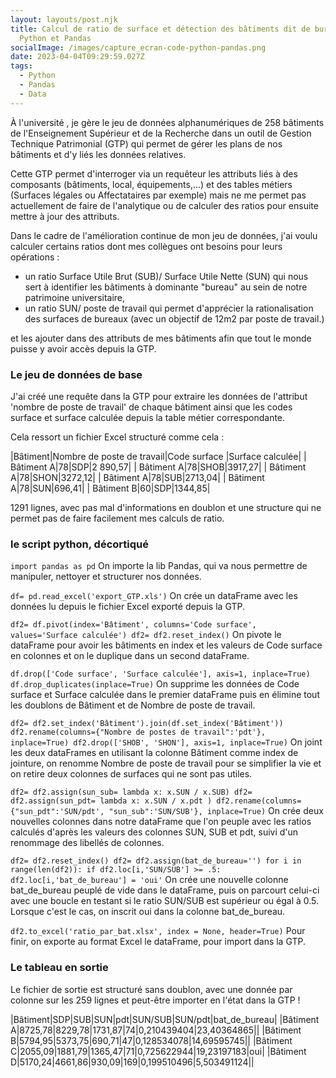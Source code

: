 ```yaml
---
layout: layouts/post.njk
title: Calcul de ratio de surface et détection des bâtiments dit de bureaux avec
  Python et Pandas
socialImage: /images/capture_ecran-code-python-pandas.png
date: 2023-04-04T09:29:59.027Z
tags:
  - Python
  - Pandas
  - Data
---
```

À l'université , je gère le jeu de données alphanumériques de 258 bâtiments de l'Enseignement Supérieur et de la Recherche dans un outil de Gestion Technique Patrimonial (GTP) qui permet de gérer les plans de nos bâtiments et d'y liés les données relatives. 

C﻿ette GTP permet d'interroger via un requêteur les attributs liés à des composants (bâtiments, local, équipements,...) et des tables métiers (Surfaces légales ou Affectataires par exemple) mais ne me permet pas actuellement de faire de l'analytique ou de calculer des ratios pour ensuite mettre à jour des attributs.

D﻿ans le cadre de l'amélioration continue de mon jeu de données, j'ai voulu calculer certains ratios dont mes collègues ont besoins pour leurs opérations :

* u﻿n ratio Surface Utile Brut (SUB)/ Surface Utile Nette (SUN) qui nous sert à identifier les bâtiments à dominante "bureau" au sein de notre patrimoine universitaire,
* u﻿n ratio SUN/ poste de travail qui permet d'apprécier la rationalisation des surfaces de bureaux (avec un objectif de 12m2 par poste de travail.)

et  les ajouter dans des attributs de mes bâtiments afin que tout le monde puisse y avoir accès depuis la GTP.

### L﻿e jeu de données de base

J﻿'ai créé une requête dans la GTP pour extraire les données de l'attribut 'nombre de poste de travail'  de chaque bâtiment ainsi que les codes surface et surface calculée depuis la table métier correspondante.

C﻿ela ressort un fichier Excel structuré comme cela :

\|﻿Bâtiment|Nombre de poste de travail|Code surface |Surface calculée|
|﻿ Bâtiment A|78|SDP|2 890,57|
|﻿ Bâtiment A|78|SHOB|3917,27|
|﻿ Bâtiment A|78|SHON|3272,12|
|﻿ Bâtiment A|78|SUB|2713,04|
|﻿ Bâtiment A|78|SUN|696,41|
|﻿ Bâtiment B|60|SDP|1344,85|

1﻿291 lignes, avec pas mal d'informations en doublon et une structure qui ne permet pas de faire facilement mes calculs de ratio.

### l﻿e script python, décortiqué

`import pandas as pd`
O﻿n importe la lib Pandas, qui va nous permettre de manipuler, nettoyer et structurer nos données.

`df= pd.read_excel('export_GTP.xls')`
O﻿n crée un dataFrame avec les données lu depuis le fichier Excel exporté depuis la GTP.

`df2= df.pivot(index='Bâtiment', columns='Code surface', values='Surface calculée')
df2= df2.reset_index()`
O﻿n pivote le dataFrame pour avoir les bâtiments en index et les valeurs de Code surface en colonnes et on le duplique dans un second dataFrame.

`df.drop(['Code surface', 'Surface calculée'], axis=1, inplace=True)
df.drop_duplicates(inplace=True)`
O﻿n supprime les données de Code surface et Surface calculée dans le premier dataFrame puis en élimine tout les doublons de Bâtiment et de Nombre de poste de travail.

`df2= df2.set_index('Bâtiment').join(df.set_index('Bâtiment'))
df2.rename(columns={"Nombre de postes de travail":'pdt'}, inplace=True)
df2.drop(['SHOB', 'SHON'], axis=1, inplace=True)`
O﻿n joint les deux dataFrames en utilisant la colonne Bâtiment comme index de jointure, on renomme Nombre de poste de travail pour se simplifier la vie et on retire deux colonnes de surfaces qui ne sont pas utiles.

`df2= df2.assign(sun_sub= lambda x: x.SUN / x.SUB)
df2= df2.assign(sun_pdt= lambda x: x.SUN / x.pdt )
df2.rename(columns={"sun_pdt":'SUN/pdt', "sun_sub":'SUN/SUB'}, inplace=True)`
O﻿n crée deux nouvelles colonnes dans notre dataFrame que l'on peuple avec les ratios calculés d'après les valeurs des colonnes SUN, SUB et pdt, suivi d'un renommage des libellés de colonnes.  

`df2= df2.reset_index()
df2= df2.assign(bat_de_bureau='')
for i in range(len(df2)):
    if df2.loc[i,'SUN/SUB'] >= .5:
        df2.loc[i,'bat_de_bureau'] = 'oui'` 
O﻿n crée une nouvelle colonne bat_de_bureau peuplé de vide dans le dataFrame, puis on parcourt celui-ci avec une boucle en testant si le ratio SUN/SUB est supérieur ou égal à 0.5. Lorsque c'est le cas, on inscrit oui dans la colonne bat_de_bureau. 

`df2.to_excel('ratio_par_bat.xlsx', index = None, header=True)`
P﻿our finir, on exporte au format Excel le dataFrame, pour import dans la GTP.

### L﻿e tableau en sortie

L﻿e fichier de sortie est structuré sans doublon, avec une donnée par colonne sur les 259 lignes et peut-être importer en l'état dans la GTP !

\|Bâtiment|SDP|SUB|SUN|pdt|SUN/SUB|SUN/pdt|bat_de_bureau|
|Bâtiment A|8725,78|8229,78|1731,87|74|0,210439404|23,40364865||
|Bâtiment B|5794,95|5373,75|690,71|47|0,128534078|14,69595745||
|Bâtiment C|2055,09|1881,79|1365,47|71|0,725622944|19,23197183|oui|
|Bâtiment D|5170,24|4661,86|930,09|169|0,199510496|5,503491124||